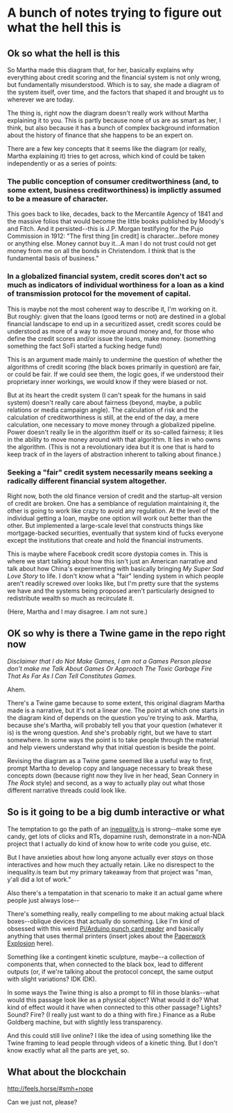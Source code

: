 # A bunch of notes trying to figure out what the hell this is

## Ok so what the hell is this

So Martha made this diagram that, for her, basically explains why everything about credit scoring and the financial system is not only wrong, but fundamentally misunderstood. Which is to say, she made a diagram of the system itself, over time, and the factors that shaped it and brought us to wherever we are today. 

The thing is, right now the diagram doesn't really work without Martha explaining it to you. This is partly because none of us are as smart as her, I think, but also because it has a bunch of complex background information about the history of finance that she happens to be an expert on. 

There are a few key concepts that it seems like the diagram (or really, Martha explaining it) tries to get across, which kind of could be taken independently or as a series of points:

### The public conception of consumer creditworthiness (and, to some extent, business creditworthiness) is implictly assumed to be a measure of character.

This goes back to like, decades, back to the Mercantile Agency of 1841 and the massive folios that would become the little books published by Moody's and Fitch. And it persisted--this is J.P. Morgan testifying for the Pujo Commission in 1912: "The first thing [in credit] is character...before money or anything else. Money cannot buy it...A man I do not trust could not get money from me on all the bonds in Christendom. I think that is the fundamental basis of business."

### In a globalized financial system, credit scores don't act so much as indicators of individual worthiness for a loan as a kind of transmission protocol for the movement of capital. 

This is maybe not the most coherent way to describe it, I'm working on it. But roughly: given that the loans (good terms or not) are destined in a global financial landscape to end up in a securitized asset, credit scores could be understood as more of a way to move around money and, for those who define the credit scores and/or issue the loans, make money. (something something the fact SoFi started a fucking hedge fund)

This is an argument made mainly to undermine the question of whether the algorithms of credit scoring (the black boxes primarily in question) are fair, or could be fair. If we could see them, the logic goes, if we understood their proprietary inner workings, we would know if they were biased or not. 

But at its heart the credit system (I can't speak for the humans in said system) doesn't really care about fairness (beyond, maybe, a public relations or media campaign angle). The calculation of risk and the calculation of creditworthiness is still, at the end of the day, a mere calculation, one necessary to move money through a globalized pipeline. Power doesn't really lie in the algorithm itself or its so-called fairness; it lies in the ability to move money around with that algorithm. It lies in who owns the algorithm. (This is not a revolutionary idea but it is one that is hard to keep track of in the layers of abstraction inherent to talking about finance.)

### Seeking a "fair" credit system necessarily means seeking a radically different financial system altogether.

Right now, both the old finance version of credit and the startup-alt version of credit are broken. One has a semblance of regulation maintaining it, the other is going to work like crazy to avoid any regulation. At the level of the individual getting a loan, maybe one option will work out better than the other. But implemented a large-scale level that constructs things like mortgage-backed securities, eventually that system kind of fucks everyone except the institutions that create and hold the financial instruments.

This is maybe where Facebook credit score dystopia comes in. This is where we start talking about how this isn't just an American narrative and talk about how China's experimenting with basically bringing *My Super Sad Love Story* to life. I don't know what a "fair" lending system in which people aren't readily screwed over looks like, but I'm pretty sure that the systems we have and the systems being proposed aren't particularly designed to redistribute wealth so much as recirculate it. 

(Here, Martha and I may disagree. I am not sure.)

## OK so why is there a Twine game in the repo right now

*Disclaimer that I do Not Make Games, I am not a Games Person please don't make me Talk About Games Or Approach The Toxic Garbage Fire That As Far As I Can Tell Constitutes Games.*

Ahem.

There's a Twine game because to some extent, this original diagram Martha made is a narrative, but it's not a linear one. The point at which one starts in the diagram kind of depends on the question you're trying to ask. Martha, because she's Martha, will probably tell you that your question (whatever it is) is the wrong question. And she's probably right, but we have to start somewhere. In some ways the point is to take people through the material and help viewers understand why that initial question is beside the point.

Revising the diagram as a Twine game seemed like a useful way to first, prompt Martha to develop copy and language necessary to break these concepts down (because right now they live in her head, Sean Connery in *The Rock* style) and second, as a way to actually play out what those different narrative threads could look like.

## So is it going to be a big dumb interactive or what

The temptation to go the path of an [inequality.is](http://inequality.is) is strong--make some eye candy, get lots of clicks and RTs, dopamine rush, demonstrate in a non-NDA project that I actually do kind of know how to write code you guise, etc. 

But I have anxieties about how long anyone actually ever *stays* on those interactives and how much they actually retain. Like no disrespect to the inequality.is team but my primary takeaway from that project was "man, y'all did a lot of work."

Also there's a tempatation in that scenario to make it an actual game where people just always lose--

There's something really, really compelling to me about making actual black boxes--oblique devices that actually do something. Like I'm kind of obsessed with this weird [Pi/Arduino punch card reader](https://github.com/whaleygeek/punchcard_reader) and basically anything that uses thermal printers (insert jokes about the [Paperwork Explosion](https://www.youtube.com/watch?v=_IZw2CoYztk) here). 

Something like a contingent kinetic sculpture, maybe--a collection of components that, when connected to the black box, lead to different outputs (or, if we're talking about the protocol concept, the same output with slight variations? IDK IDK). 

In some ways the Twine thing is also a prompt to fill in those blanks--what would this passage look like as a physical object? What would it do? What kind of effect would it have when connected to this other passage? Lights? Sound? Fire? (I really just want to do a thing with fire.) Finance as a Rube Goldberg machine, but with slightly less transparency. 

And this could still live online? I like the idea of using something like the Twine framing to lead people through videos of a kinetic thing. But I don't know exactly what all the parts are yet, so. 

## What about the blockchain

http://feels.horse/#smh+nope

Can we just not, please?